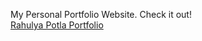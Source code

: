 My Personal Portfolio Website. Check it out!
<br/>
<a href="http://uppeabhishek.github.io/">Rahulya Potla Portfolio</a>
